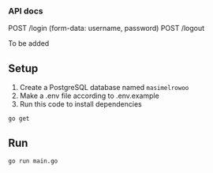 
### API docs
POST /login (form-data: username, password)
POST /logout

To be added

## Setup
1. Create a PostgreSQL database named `masimelrowoo`
1. Make a .env file according to .env.example
1. Run this code to install dependencies
```
go get
```

## Run
```
go run main.go
```
